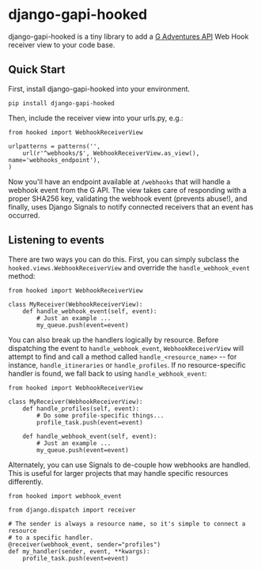 # django-gapi-hooked

django-gapi-hooked is a tiny library to add a [G Adventures API](https://developers.gadventures.com/) Web Hook receiver view to your code base.

## Quick Start

First, install django-gapi-hooked into your environment.

    pip install django-gapi-hooked

Then, include the receiver view into your urls.py, e.g.:

    from hooked import WebhookReceiverView

    urlpatterns = patterns('',
        url(r'^webhooks/$', WebhookReceiverView.as_view(), name='webhooks_endpoint'),
    )

Now you'll have an endpoint available at `/webhooks` that will handle a webhook
event from the G API. The view takes care of responding with a proper SHA256
key, validating the webhook event (prevents abuse!), and finally, uses Django
Signals to notify connected receivers that an event has occurred.

## Listening to events

There are two ways you can do this. First, you can simply subclass the
`hooked.views.WebhookReceiverView` and override the `handle_webhook_event`
method:

    from hooked import WebhookReceiverView

    class MyReceiver(WebhookReceiverView):
        def handle_webhook_event(self, event):
            # Just an example ...
            my_queue.push(event=event)

You can also break up the handlers logically by resource. Before dispatching
the event to `handle_webhook_event`, `WebhookReceiverView` will attempt to find
and call a method called `handle_<resource_name>` -- for instance,
`handle_itineraries` or `handle_profiles`. If no resource-specific handler is
found, we fall back to using `handle_webhook_event`:

    from hooked import WebhookReceiverView

    class MyReceiver(WebhookReceiverView):
        def handle_profiles(self, event):
            # Do some profile-specific things...
            profile_task.push(event=event)

        def handle_webhook_event(self, event):
            # Just an example ...
            my_queue.push(event=event)

Alternately, you can use Signals to de-couple how webhooks are handled. This is
useful for larger projects that may handle specific resources differently.

    from hooked import webhook_event

    from django.dispatch import receiver

    # The sender is always a resource name, so it's simple to connect a resource
    # to a specific handler.
    @receiver(webhook_event, sender="profiles")
    def my_handler(sender, event, **kwargs):
        profile_task.push(event=event)
